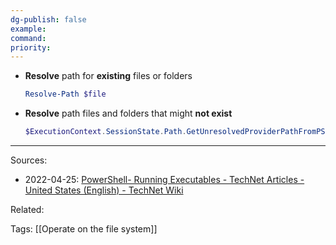 ```yaml
---
dg-publish: false
example: 
command: 
priority: 
---
```


- **Resolve** path for **existing** files or folders
    ```powershell
    Resolve-Path $file
    ```

- **Resolve** path files and folders that might **not exist**
    ```powershell
    $ExecutionContext.SessionState.Path.GetUnresolvedProviderPathFromPSPath($file)
    ```


---


Sources:
- 2022-04-25: [PowerShell- Running Executables - TechNet Articles - United States (English) - TechNet Wiki](https://social.technet.microsoft.com/wiki/contents/articles/7703.powershell-running-executables.aspx)

Related:

Tags:
[[Operate on the file system]]